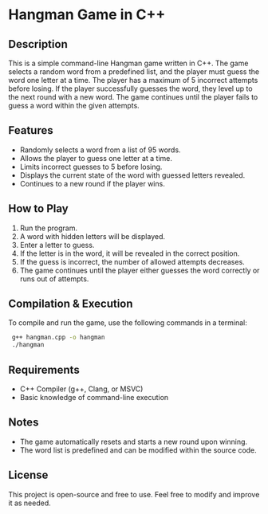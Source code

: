 # Hangman Game in C++

## Description
This is a simple command-line Hangman game written in C++. The game selects a random word from a predefined list, and the player must guess the word one letter at a time. The player has a maximum of 5 incorrect attempts before losing. If the player successfully guesses the word, they level up to the next round with a new word. The game continues until the player fails to guess a word within the given attempts.

## Features
- Randomly selects a word from a list of 95 words.
- Allows the player to guess one letter at a time.
- Limits incorrect guesses to 5 before losing.
- Displays the current state of the word with guessed letters revealed.
- Continues to a new round if the player wins.

## How to Play
1. Run the program.
2. A word with hidden letters will be displayed.
3. Enter a letter to guess.
4. If the letter is in the word, it will be revealed in the correct position.
5. If the guess is incorrect, the number of allowed attempts decreases.
6. The game continues until the player either guesses the word correctly or runs out of attempts.

## Compilation & Execution
To compile and run the game, use the following commands in a terminal:
```bash
 g++ hangman.cpp -o hangman
 ./hangman
```

## Requirements
- C++ Compiler (g++, Clang, or MSVC)
- Basic knowledge of command-line execution

## Notes
- The game automatically resets and starts a new round upon winning.
- The word list is predefined and can be modified within the source code.

## License
This project is open-source and free to use. Feel free to modify and improve it as needed.

